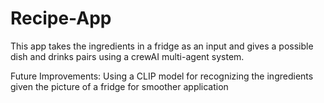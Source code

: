 # Recipe-App

This app takes the ingredients in a fridge as an input and gives a possible dish and drinks pairs using a crewAI multi-agent system.

Future Improvements: Using a CLIP model for recognizing the ingredients given the picture of a fridge for smoother application